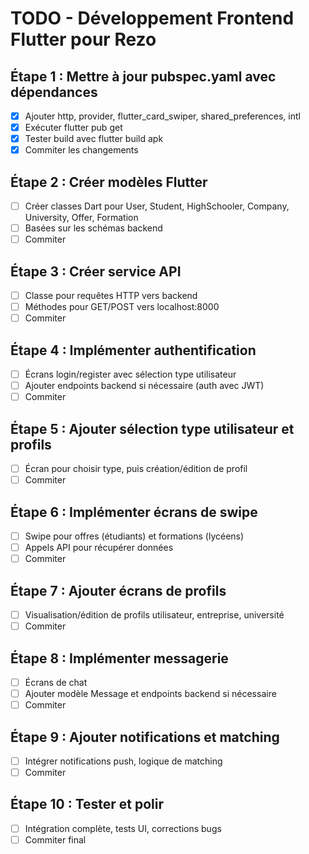 # TODO - Développement Frontend Flutter pour Rezo

## Étape 1 : Mettre à jour pubspec.yaml avec dépendances
- [x] Ajouter http, provider, flutter_card_swiper, shared_preferences, intl
- [x] Exécuter flutter pub get
- [x] Tester build avec flutter build apk
- [x] Commiter les changements

## Étape 2 : Créer modèles Flutter
- [ ] Créer classes Dart pour User, Student, HighSchooler, Company, University, Offer, Formation
- [ ] Basées sur les schémas backend
- [ ] Commiter

## Étape 3 : Créer service API
- [ ] Classe pour requêtes HTTP vers backend
- [ ] Méthodes pour GET/POST vers localhost:8000
- [ ] Commiter

## Étape 4 : Implémenter authentification
- [ ] Écrans login/register avec sélection type utilisateur
- [ ] Ajouter endpoints backend si nécessaire (auth avec JWT)
- [ ] Commiter

## Étape 5 : Ajouter sélection type utilisateur et profils
- [ ] Écran pour choisir type, puis création/édition de profil
- [ ] Commiter

## Étape 6 : Implémenter écrans de swipe
- [ ] Swipe pour offres (étudiants) et formations (lycéens)
- [ ] Appels API pour récupérer données
- [ ] Commiter

## Étape 7 : Ajouter écrans de profils
- [ ] Visualisation/édition de profils utilisateur, entreprise, université
- [ ] Commiter

## Étape 8 : Implémenter messagerie
- [ ] Écrans de chat
- [ ] Ajouter modèle Message et endpoints backend si nécessaire
- [ ] Commiter

## Étape 9 : Ajouter notifications et matching
- [ ] Intégrer notifications push, logique de matching
- [ ] Commiter

## Étape 10 : Tester et polir
- [ ] Intégration complète, tests UI, corrections bugs
- [ ] Commiter final
